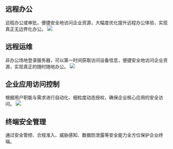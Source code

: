 ## 远程办公
远程办公或审批，便捷安全地访问企业资源，大幅度优化提升远程办公体验，实现真正无边界化办公。
![](https://qcloudimg.tencent-cloud.cn/raw/cc01690d14a1c8f208b3c6a478cb65cd.png)

## 远程运维
非办公场地登录服务器，可以第一时间获取访问设备信息，便捷安全地访问企业资源，实现真正的随时随地办公。
![](https://qcloudimg.tencent-cloud.cn/raw/c0d8e1d159f789a00e0209010796b1aa.png)

## 企业应用访问控制
根据用户职能与需求进行自动化、细粒度动态授权，确保企业核心应用的安全访问。
![](https://qcloudimg.tencent-cloud.cn/raw/15c7670787d0b7eabf2a3dfec3a66a0d.png)

## 终端安全管理
通过安全管控、合规准入、威胁感知、数据防泄露等安全能力全方位保护企业终端。
